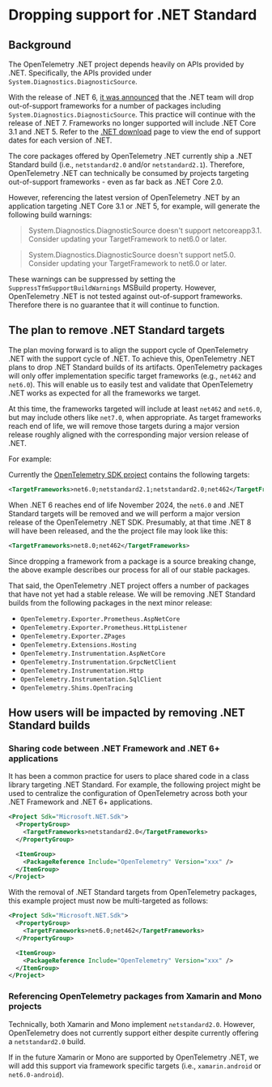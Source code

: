 # Dropping support for .NET Standard

## Background

The OpenTelemetry .NET project depends heavily on APIs provided by .NET.
Specifically, the APIs provided under `System.Diagnostics.DiagnosticSource`.

With the release of .NET 6, [it was announced](https://github.com/dotnet/announcements/issues/190)
that the .NET team will drop out-of-support frameworks for a number of packages
including `System.Diagnostics.DiagnosticSource`. This practice will continue
with the release of .NET 7. Frameworks no longer supported will include .NET
Core 3.1 and .NET 5. Refer to the [.NET download](https://dotnet.microsoft.com/download/dotnet)
page to view the end of support dates for each version of .NET.

The core packages offered by OpenTelemetry .NET currently ship a .NET
Standard build (i.e., `netstandard2.0` and/or `netstandard2.1`).
Therefore, OpenTelemetry .NET can technically be consumed by projects targeting
out-of-support frameworks - even as far back as .NET Core 2.0.

However, referencing the latest version of OpenTelemetry .NET by an application
targeting .NET Core 3.1 or .NET 5, for example, will generate the following
build warnings:

> System.Diagnostics.DiagnosticSource doesn't support netcoreapp3.1. Consider updating your TargetFramework to net6.0 or later.

> System.Diagnostics.DiagnosticSource doesn't support net5.0. Consider updating your TargetFramework to net6.0 or later.

These warnings can be suppressed by setting the
`SuppressTfmSupportBuildWarnings` MSBuild property. However,
OpenTelemetry .NET is not tested against out-of-support frameworks. Therefore
there is no guarantee that it will continue to function.

## The plan to remove .NET Standard targets

The plan moving forward is to align the support cycle of OpenTelemetry .NET
with the support cycle of .NET. To achieve this, OpenTelemetry .NET plans to
drop .NET Standard builds of its artifacts. OpenTelemetry packages will only
offer implementation specific target frameworks (e.g., `net462` and `net6.0`).
This will enable us to easily test and validate that OpenTelemetry .NET works
as expected for all the frameworks we target.

At this time, the frameworks targeted will include at least `net462` and
`net6.0`, but may include others like `net7.0`, when appropriate. As target
frameworks reach end of life, we will remove those targets during a major
version release roughly aligned with the corresponding major version release
of .NET.

For example:

Currently the [OpenTelemetry SDK project](https://github.com/open-telemetry/opentelemetry-dotnet/blob/ee11de90a37915c68d9d44cdd283ba6047b394a3/src/OpenTelemetry/OpenTelemetry.csproj#L4)
contains the following targets:

```xml
<TargetFrameworks>net6.0;netstandard2.1;netstandard2.0;net462</TargetFrameworks>
```

When .NET 6 reaches end of life November 2024, the `net6.0` and .NET Standard targets
will be removed and we will perform a major version release of the OpenTelemetry
.NET SDK. Presumably, at that time .NET 8 will have been released, and the
the project file may look like this:

```xml
<TargetFrameworks>net8.0;net462</TargetFrameworks>
```

Since dropping a framework from a package is a source breaking change, the above
example describes our process for all of our stable packages.

That said, the OpenTelemetry .NET project offers a number of packages that have
not yet had a stable release. We will be removing .NET Standard builds from the
following packages in the next minor release:

* `OpenTelemetry.Exporter.Prometheus.AspNetCore`
* `OpenTelemetry.Exporter.Prometheus.HttpListener`
* `OpenTelemetry.Exporter.ZPages`
* `OpenTelemetry.Extensions.Hosting`
* `OpenTelemetry.Instrumentation.AspNetCore`
* `OpenTelemetry.Instrumentation.GrpcNetClient`
* `OpenTelemetry.Instrumentation.Http`
* `OpenTelemetry.Instrumentation.SqlClient`
* `OpenTelemetry.Shims.OpenTracing`

## How users will be impacted by removing .NET Standard builds

### Sharing code between .NET Framework and .NET 6+ applications

It has been a common practice for users to place shared code in a class library
targeting .NET Standard. For example, the following project might be used to
centralize the configuration of OpenTelemetry across both your .NET Framework
and .NET 6+ applications.

```xml
<Project Sdk="Microsoft.NET.Sdk">
  <PropertyGroup>
    <TargetFrameworks>netstandard2.0</TargetFrameworks>
  </PropertyGroup>

  <ItemGroup>
    <PackageReference Include="OpenTelemetry" Version="xxx" />
  </ItemGroup>
</Project>
```

With the removal of .NET Standard targets from OpenTelemetry packages, this
example project must now be multi-targeted as follows:

```xml
<Project Sdk="Microsoft.NET.Sdk">
  <PropertyGroup>
    <TargetFrameworks>net6.0;net462</TargetFrameworks>
  </PropertyGroup>

  <ItemGroup>
    <PackageReference Include="OpenTelemetry" Version="xxx" />
  </ItemGroup>
</Project>
```

### Referencing OpenTelemetry packages from Xamarin and Mono projects

Technically, both Xamarin and Mono implement `netstandard2.0`. However,
OpenTelemetry does not currently support either despite currently offering
a `netstandard2.0` build.

If in the future Xamarin or Mono are supported by OpenTelemetry .NET, we
will add this support via framework specific targets (i.e., `xamarin.android`
or `net6.0-android`).
